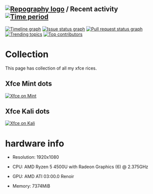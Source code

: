 
## [![Repography logo](https://images.repography.com/logo.svg)](https://repography.com) / Recent activity [![Time period](https://images.repography.com/25080768/abyseku/xfce-dots/recent-activity/8f431607d01f591f17b186a97b2b8894_badge.svg)](https://repography.com)
[![Timeline graph](https://images.repography.com/25080768/abyseku/xfce-dots/recent-activity/8f431607d01f591f17b186a97b2b8894_timeline.svg)](https://github.com/abyseku/xfce-dots/commits)
[![Issue status graph](https://images.repography.com/25080768/abyseku/xfce-dots/recent-activity/8f431607d01f591f17b186a97b2b8894_issues.svg)](https://github.com/abyseku/xfce-dots/issues)
[![Pull request status graph](https://images.repography.com/25080768/abyseku/xfce-dots/recent-activity/8f431607d01f591f17b186a97b2b8894_prs.svg)](https://github.com/abyseku/xfce-dots/pulls)
[![Trending topics](https://images.repography.com/25080768/abyseku/xfce-dots/recent-activity/8f431607d01f591f17b186a97b2b8894_words.svg)](https://github.com/abyseku/xfce-dots/commits)
[![Top contributors](https://images.repography.com/25080768/abyseku/xfce-dots/recent-activity/8f431607d01f591f17b186a97b2b8894_users.svg)](https://github.com/abyseku/xfce-dots/graphs/contributors)







# Collection
This page has collection of all my xfce rices.

## Xfce Mint dots
[![Xfce on Mint](https://cdn.discordapp.com/attachments/956596331042975766/965938114193412096/xfce1.png)](https://github.com/abyseku/xfce-dots/tree/xfce-on-mint)


## Xfce Kali dots
[![Xfce on Kali](https://cdn.discordapp.com/attachments/956596331042975766/965938126784716850/xfce2.png)](https://github.com/abyseku/xfce-dots/tree/xfce-on-kali)

# hardware info

* Resolution: 1920x1080

* CPU: AMD Ryzen 5 4500U with Radeon Graphics (6) @ 2.375GHz

* GPU: AMD ATI 03:00.0 Renoir 

* Memory: 7374MiB 

